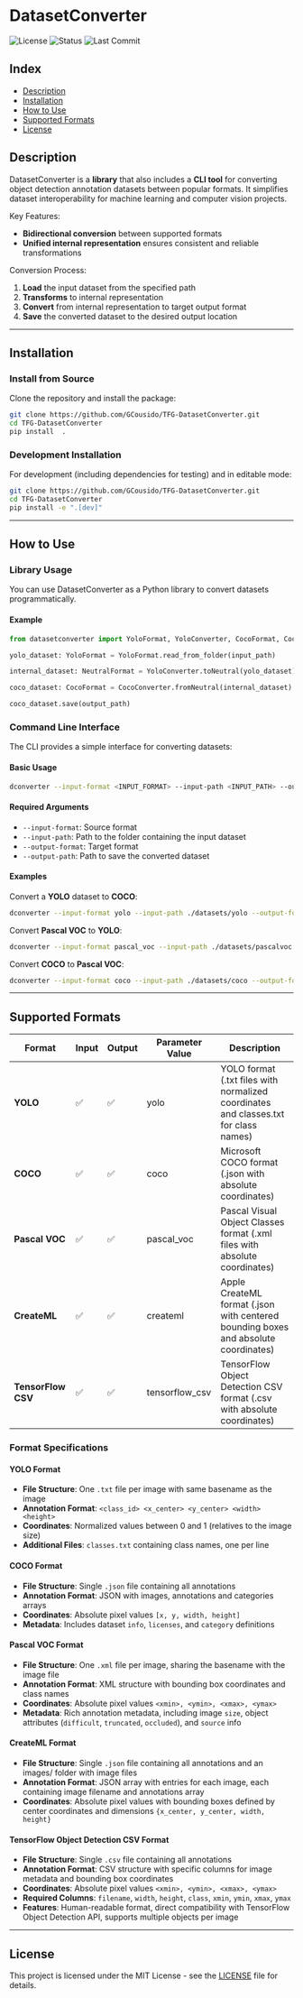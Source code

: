 # DatasetConverter

![License](https://img.shields.io/github/license/GCousido/TFG-DatasetConverter)
![Status](https://img.shields.io/badge/status-in%20development-yellow)
![Last Commit](https://img.shields.io/github/last-commit/GCousido/TFG-DatasetConverter)

## Index

* [Description](#description)
* [Installation](#installation)
* [How to Use](#how-to-use)
* [Supported Formats](#supported-formats)
* [License](#license)

## Description

DatasetConverter is a **library** that also includes a **CLI tool** for converting object detection annotation datasets between popular formats. It simplifies dataset interoperability for machine learning and computer vision projects.

Key Features:

* **Bidirectional conversion** between supported formats
* **Unified internal representation** ensures consistent and reliable transformations

Conversion Process:

1. **Load** the input dataset from the specified path
2. **Transforms** to internal representation
3. **Convert** from internal representation to target output format
4. **Save** the converted dataset to the desired output location

---

## Installation

### Install from Source

Clone the repository and install the package:

```bash
git clone https://github.com/GCousido/TFG-DatasetConverter.git
cd TFG-DatasetConverter
pip install  .
```

### Development Installation

For development (including dependencies for testing) and in editable mode:

```bash
git clone https://github.com/GCousido/TFG-DatasetConverter.git
cd TFG-DatasetConverter
pip install -e ".[dev]"
```

---

## How to Use

### Library Usage

You can use DatasetConverter as a Python library to convert datasets programmatically.

#### Example

```python
from datasetconverter import YoloFormat, YoloConverter, CocoFormat, CocoConverter, NeutralFormat

yolo_dataset: YoloFormat = YoloFormat.read_from_folder(input_path)

internal_dataset: NeutralFormat = YoloConverter.toNeutral(yolo_dataset)

coco_dataset: CocoFormat = CocoConverter.fromNeutral(internal_dataset)

coco_dataset.save(output_path)
```

### Command Line Interface

The CLI provides a simple interface for converting datasets:

#### Basic Usage

```bash
dconverter --input-format <INPUT_FORMAT> --input-path <INPUT_PATH> --output-format <OUTPUT_FORMAT> --output-path <OUTPUT_PATH> [OPTIONS]
```

#### Required Arguments

* `--input-format`: Source format
* `--input-path`: Path to the folder containing the input dataset
* `--output-format`: Target format
* `--output-path`: Path to save the converted dataset

#### Examples

Convert a **YOLO** dataset to **COCO**:

```bash
dconverter --input-format yolo --input-path ./datasets/yolo --output-format coco --output-path ./datasets/coco
```

Convert **Pascal VOC** to **YOLO**:

```bash
dconverter --input-format pascal_voc --input-path ./datasets/pascalvoc --output-format yolo --output-path ./datasets/yolo
```

Convert **COCO** to **Pascal VOC**:

```bash
dconverter --input-format coco --input-path ./datasets/coco --output-format pascal_voc --output-path ./datasets/pascalvoc
```

---

## Supported Formats

| Format | Input | Output | Parameter Value | Description |
|--------|-------|--------|-----------------|-------------|
| **YOLO** | ✅ | ✅ | yolo | YOLO format (.txt files with normalized coordinates and classes.txt for class names) |
| **COCO** | ✅ | ✅ | coco | Microsoft COCO format (.json with absolute coordinates) |
| **Pascal VOC** | ✅ | ✅ | pascal_voc | Pascal Visual Object Classes format (.xml files with absolute coordinates) |
| **CreateML**  | ✅ | ✅ | createml | Apple CreateML format (.json with centered bounding boxes and absolute coordinates)|
| **TensorFlow CSV** | ✅ | ✅ | tensorflow_csv | TensorFlow Object Detection CSV format (.csv with absolute coordinates) |

### Format Specifications

#### YOLO Format

* **File Structure**: One `.txt` file per image with same basename as the image
* **Annotation Format**: `<class_id> <x_center> <y_center> <width> <height>`
* **Coordinates**: Normalized values between 0 and 1 (relatives to the image size)
* **Additional Files**: `classes.txt` containing class names, one per line

#### COCO Format

* **File Structure**: Single `.json` file containing all annotations
* **Annotation Format**: JSON with images, annotations and categories arrays
* **Coordinates**: Absolute pixel values `[x, y, width, height]`
* **Metadata**: Includes dataset `info`, `licenses`, and `category` definitions

#### Pascal VOC Format

* **File Structure**: One `.xml` file per image, sharing the basename with the image file
* **Annotation Format**: XML structure with bounding box coordinates and class names
* **Coordinates**: Absolute pixel values `<xmin>, <ymin>, <xmax>, <ymax>`
* **Metadata**: Rich annotation metadata, including image `size`, object attributes (`difficult`, `truncated`, `occluded`), and `source` info

#### CreateML Format

* **File Structure**: Single `.json` file containing all annotations and an images/ folder with image files
* **Annotation Format**: JSON array with entries for each image, each containing image filename and annotations array
* **Coordinates**: Absolute pixel values with bounding boxes defined by center coordinates and dimensions `{x_center, y_center, width, height}`

#### TensorFlow Object Detection CSV Format

* **File Structure**: Single `.csv` file containing all annotations
* **Annotation Format**: CSV structure with specific columns for image metadata and bounding box coordinates
* **Coordinates**: Absolute pixel values `<xmin>, <ymin>, <xmax>, <ymax>`
* **Required Columns**: `filename`, `width`, `height`, `class`, `xmin`, `ymin`, `xmax`, `ymax`
* **Features**: Human-readable format, direct compatibility with TensorFlow Object Detection API, supports multiple objects per image

---

## License

This project is licensed under the MIT License - see the [LICENSE](LICENSE) file for details.
